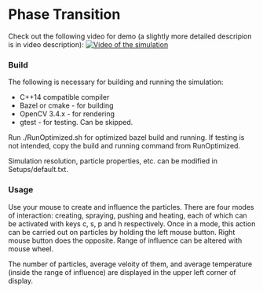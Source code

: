 # Phase Transition

Check out the following video for demo (a slightly more detailed descripion is in video description):
[![Video of the simulation](https://img.youtube.com/vi/SFf3pcE08NM/0.jpg)](https://youtu.be/SFf3pcE08NM)

### Build

The following is necessary for building and running the simulation:

* C++14 compatible compiler
* Bazel or cmake - for building
* OpenCV 3.4.x - for rendering
* gtest - for testing. Can be skipped.

Run ./RunOptimized.sh for optimized bazel build and running. If testing is not intended, copy the build and running command from RunOptimized.

Simulation resolution, particle properties, etc. can be modified in Setups/default.txt.

### Usage

Use your mouse to create and influence the particles. There are four modes of interaction: creating, spraying, pushing and heating, each of which can be activated with keys c, s, p and h respectively. Once in a mode, this action can be carried out on particles by holding the left mouse button. Right mouse button does the opposite. Range of influence can be altered with mouse wheel.

The number of particles, average veloity of them, and average temperature (inside the range of influence) are displayed in the upper left corner of display.
